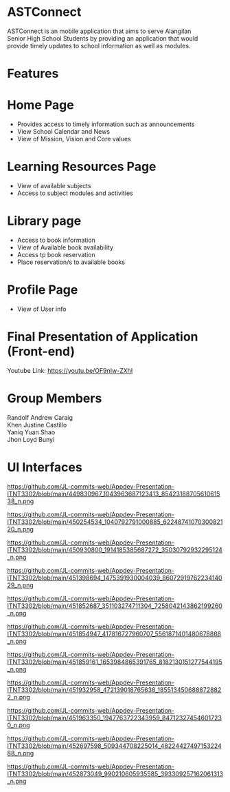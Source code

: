 # ASTConnect
ASTConnect is an mobile application that aims to serve Alangilan<br>
Senior High School Students by providing an application that would<br>
provide timely updates to school information as well as modules.<br>

# Features
#  Home Page
- Provides access to timely information such as announcements<br>
- View School Calendar and News<br>
- View of Mission, Vision and Core values<br>
#  Learning Resources Page
- View of available subjects<br>
- Access to subject modules and activities<br>
#  Library page
- Access to book information<br>
- View of Available book availability<br>
- Access tp book reservation<br>
- Place reservation/s to available books<br>
#  Profile Page
- View of User info<br>
# Final Presentation of Application (Front-end)
Youtube Link: https://youtu.be/OF9nIw-ZXhI<br>

# Group Members
Randolf Andrew Caraig<br>
Khen Justine Castillo<br>
Yaniq Yuan Shao<br>
Jhon Loyd Bunyi<br>

# UI Interfaces
https://github.com/JL-commits-web/Appdev-Presentation-ITNT3302/blob/main/449830967_1043963687123413_8542318870561061538_n.png

https://github.com/JL-commits-web/Appdev-Presentation-ITNT3302/blob/main/450254534_1040792791000885_6224874107030082120_n.png

https://github.com/JL-commits-web/Appdev-Presentation-ITNT3302/blob/main/450930800_1914185385687272_35030792932295124_n.png

https://github.com/JL-commits-web/Appdev-Presentation-ITNT3302/blob/main/451398694_1475391930004039_8607291976223414029_n.png

https://github.com/JL-commits-web/Appdev-Presentation-ITNT3302/blob/main/451852687_351103274711304_7258042143862199260_n.png

https://github.com/JL-commits-web/Appdev-Presentation-ITNT3302/blob/main/451854947_417816727960707_5561871401480678868_n.png

https://github.com/JL-commits-web/Appdev-Presentation-ITNT3302/blob/main/451859161_1653984865391765_8182130151277544195_n.png

https://github.com/JL-commits-web/Appdev-Presentation-ITNT3302/blob/main/451932958_472139018765638_1855134506888728822_n.png

https://github.com/JL-commits-web/Appdev-Presentation-ITNT3302/blob/main/451963350_1947763722343959_847123274546017230_n.png

https://github.com/JL-commits-web/Appdev-Presentation-ITNT3302/blob/main/452697598_509344708225014_4822442749715322488_n.png

https://github.com/JL-commits-web/Appdev-Presentation-ITNT3302/blob/main/452873049_990210605935585_393309257162061313_n.png
